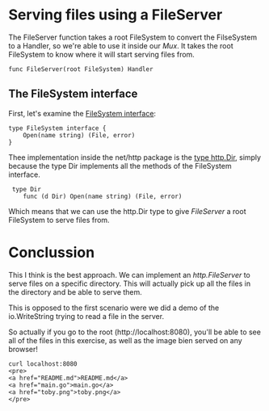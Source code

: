 # Serving files using a FileServer

The FileServer function takes a root FileSystem to convert the FilseSystem to a Handler, so we're able to use it inside our *Mux*.
It takes the root FileSystem to know where it will start serving files from.

```
func FileServer(root FileSystem) Handler
```

## The FileSystem interface

First, let's examine the [FileSystem interface]((https://pkg.go.dev/net/http#FileSystem)):

```
type FileSystem interface {
	Open(name string) (File, error)
}
```

Thee implementation inside the net/http package is the [type http.Dir](https://pkg.go.dev/net/http#Dir), simply because
the type Dir implements all the methods of the FileSystem interface.

```
 type Dir
    func (d Dir) Open(name string) (File, error)
```

Which means that we can use the http.Dir type to give *FileServer* a root FileSystem to serve files from. 

# Conclussion

This I think is the best approach. We can implement an *http.FileServer* to serve files on a specific directory. This will actually pick up all the files in the directory and be able to serve them.

This is opposed to the first scenario were we did a demo of the io.WriteString trying to read a file in the server.

So actually if you go to the root (http://localhost:8080), you'll be able to see all of the files in this exercise, as well as the image bien served on any browser!

```
curl localhost:8080
<pre>
<a href="README.md">README.md</a>
<a href="main.go">main.go</a>
<a href="toby.png">toby.png</a>
</pre>
```